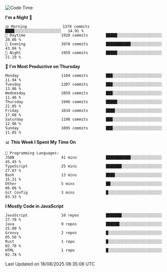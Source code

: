 <!--START_SECTION:waka-->
![Code Time](http://img.shields.io/badge/Code%20Time-1%2C354%20hrs%201%20min-blue)

**I'm a Night 🦉** 

```text
🌞 Morning                1378 commits        ████░░░░░░░░░░░░░░░░░░░░░   14.91 % 
🌆 Daytime                1928 commits        █████░░░░░░░░░░░░░░░░░░░░   20.86 % 
🌃 Evening                3978 commits        ███████████░░░░░░░░░░░░░░   43.04 % 
🌙 Night                  1959 commits        █████░░░░░░░░░░░░░░░░░░░░   21.19 % 
```
📅 **I'm Most Productive on Thursday** 

```text
Monday                   1104 commits        ███░░░░░░░░░░░░░░░░░░░░░░   11.94 % 
Tuesday                  1207 commits        ███░░░░░░░░░░░░░░░░░░░░░░   13.06 % 
Wednesday                1059 commits        ███░░░░░░░░░░░░░░░░░░░░░░   11.46 % 
Thursday                 1946 commits        █████░░░░░░░░░░░░░░░░░░░░   21.05 % 
Friday                   1634 commits        ████░░░░░░░░░░░░░░░░░░░░░   17.68 % 
Saturday                 1198 commits        ███░░░░░░░░░░░░░░░░░░░░░░   12.96 % 
Sunday                   1095 commits        ███░░░░░░░░░░░░░░░░░░░░░░   11.85 % 
```


📊 **This Week I Spent My Time On** 

```text
💬 Programming Languages: 
JSON                     41 mins             ███████████░░░░░░░░░░░░░░   45.45 % 
TypeScript               25 mins             ███████░░░░░░░░░░░░░░░░░░   27.87 % 
Bash                     13 mins             ████░░░░░░░░░░░░░░░░░░░░░   15.21 % 
Other                    5 mins              ██░░░░░░░░░░░░░░░░░░░░░░░   06.06 % 
Git Config               3 mins              █░░░░░░░░░░░░░░░░░░░░░░░░   03.33 % 
```

**I Mostly Code in JavaScript** 

```text
JavaScript               10 repos            ███████░░░░░░░░░░░░░░░░░░   27.78 % 
Java                     9 repos             ██████░░░░░░░░░░░░░░░░░░░   25.00 % 
Groovy                   2 repos             █░░░░░░░░░░░░░░░░░░░░░░░░   05.56 % 
Rust                     1 repo              █░░░░░░░░░░░░░░░░░░░░░░░░   02.78 % 
HTML                     1 repo              █░░░░░░░░░░░░░░░░░░░░░░░░   02.78 % 
```




 Last Updated on 18/08/2025 08:35:08 UTC
<!--END_SECTION:waka-->
